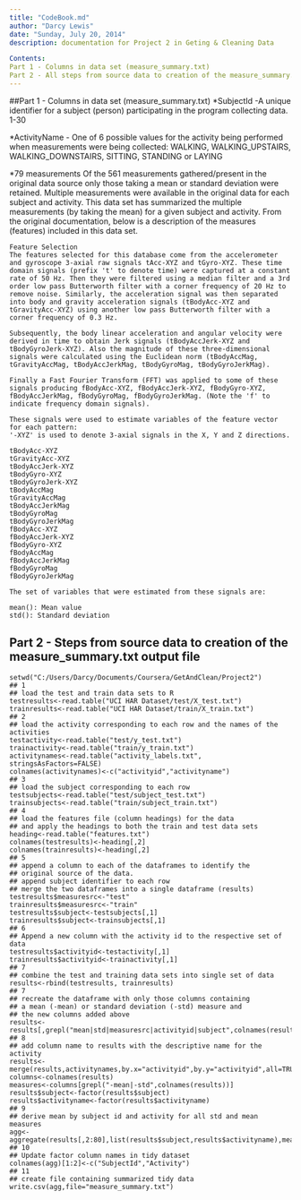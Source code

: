 ```yaml
---
title: "CodeBook.md"
author: "Darcy Lewis"
date: "Sunday, July 20, 2014"
description: documentation for Project 2 in Geting & Cleaning Data 

Contents: 
Part 1 - Columns in data set (measure_summary.txt)
Part 2 - All steps from source data to creation of the measure_summary.txt output file
---
```

##Part 1 - Columns in data set (measure_summary.txt)
*SubjectId -A unique identifier for a subject (person) participating in the program collecting data.  1-30

*ActivityName - One of 6 possible values for the activity being performed when measurements were being collected: WALKING, WALKING_UPSTAIRS, WALKING_DOWNSTAIRS, SITTING, STANDING or LAYING

*79 measurements
Of the 561 measurements gathered/present in the original data source only those taking a mean or standard deviation were retained.  Multiple measurements were available in the original data for each subject and activity.  This data set has summarized the multiple measurements (by taking the mean) for a given subject and activity.  From the original documentation, below is a description of the measures (features) included in this data set.
```{r}
Feature Selection 
The features selected for this database come from the accelerometer and gyroscope 3-axial raw signals tAcc-XYZ and tGyro-XYZ. These time domain signals (prefix 't' to denote time) were captured at a constant rate of 50 Hz. Then they were filtered using a median filter and a 3rd order low pass Butterworth filter with a corner frequency of 20 Hz to remove noise. Similarly, the acceleration signal was then separated into body and gravity acceleration signals (tBodyAcc-XYZ and tGravityAcc-XYZ) using another low pass Butterworth filter with a corner frequency of 0.3 Hz. 

Subsequently, the body linear acceleration and angular velocity were derived in time to obtain Jerk signals (tBodyAccJerk-XYZ and tBodyGyroJerk-XYZ). Also the magnitude of these three-dimensional signals were calculated using the Euclidean norm (tBodyAccMag, tGravityAccMag, tBodyAccJerkMag, tBodyGyroMag, tBodyGyroJerkMag). 

Finally a Fast Fourier Transform (FFT) was applied to some of these signals producing fBodyAcc-XYZ, fBodyAccJerk-XYZ, fBodyGyro-XYZ, fBodyAccJerkMag, fBodyGyroMag, fBodyGyroJerkMag. (Note the 'f' to indicate frequency domain signals). 

These signals were used to estimate variables of the feature vector for each pattern:  
'-XYZ' is used to denote 3-axial signals in the X, Y and Z directions.

tBodyAcc-XYZ
tGravityAcc-XYZ
tBodyAccJerk-XYZ
tBodyGyro-XYZ
tBodyGyroJerk-XYZ
tBodyAccMag
tGravityAccMag
tBodyAccJerkMag
tBodyGyroMag
tBodyGyroJerkMag
fBodyAcc-XYZ
fBodyAccJerk-XYZ
fBodyGyro-XYZ
fBodyAccMag
fBodyAccJerkMag
fBodyGyroMag
fBodyGyroJerkMag

The set of variables that were estimated from these signals are: 

mean(): Mean value
std(): Standard deviation
```
Part 2 - Steps from source data to creation of the measure_summary.txt output file
---
```{r}
setwd("C:/Users/Darcy/Documents/Coursera/GetAndClean/Project2")
## 1
## load the test and train data sets to R
testresults<-read.table("UCI HAR Dataset/test/X_test.txt")
trainresults<-read.table("UCI HAR Dataset/train/X_train.txt")
## 2
## load the activity corresponding to each row and the names of the activities
testactivity<-read.table("test/y_test.txt")
trainactivity<-read.table("train/y_train.txt")
activitynames<-read.table("activity_labels.txt", stringsAsFactors=FALSE)
colnames(activitynames)<-c("activityid","activityname")
## 3
## load the subject corresponding to each row 
testsubjects<-read.table("test/subject_test.txt")
trainsubjects<-read.table("train/subject_train.txt")
## 4
## load the features file (column headings) for the data
## and apply the headings to both the train and test data sets
heading<-read.table("features.txt")
colnames(testresults)<-heading[,2]
colnames(trainresults)<-heading[,2]
## 5
## append a column to each of the dataframes to identify the 
## original source of the data.
## append subject identifier to each row
## merge the two dataframes into a single dataframe (results) 
testresults$measuresrc<-"test"
trainresults$measuresrc<-"train"
testresults$subject<-testsubjects[,1]
trainresults$subject<-trainsubjects[,1]
## 6
## Append a new column with the activity id to the respective set of data
testresults$activityid<-testactivity[,1]
trainresults$activityid<-trainactivity[,1]
## 7
## combine the test and training data sets into single set of data
results<-rbind(testresults, trainresults)
## 7
## recreate the dataframe with only those columns containing
## a mean (-mean) or standard deviation (-std) measure and
## the new columns added above
results<-results[,grepl("mean|std|measuresrc|activityid|subject",colnames(results))]
## 8
## add column name to results with the descriptive name for the activity
results<-merge(results,activitynames,by.x="activityid",by.y="activityid",all=TRUE)
columns<-colnames(results)
measures<-columns[grepl("-mean|-std",colnames(results))]
results$subject<-factor(results$subject)
results$activityname<-factor(results$activityname)
## 9
## derive mean by subject id and activity for all std and mean measures
agg<-aggregate(results[,2:80],list(results$subject,results$activityname),mean)
## 10
## Update factor column names in tidy dataset
colnames(agg)[1:2]<-c("SubjectId","Activity")
## 11
## create file containing summarized tidy data
write.csv(agg,file="measure_summary.txt")
```
